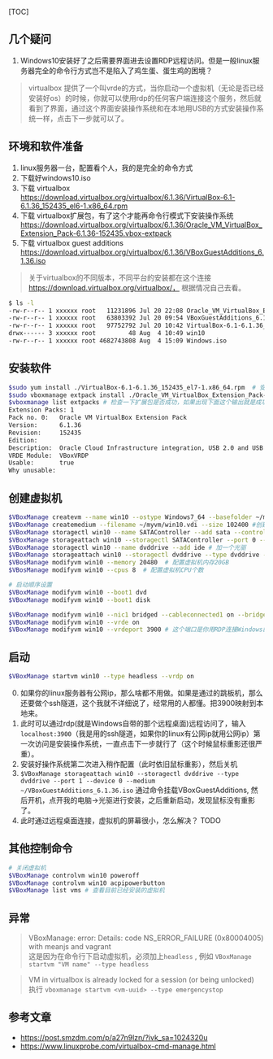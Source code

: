 
[TOC]


## 几个疑问
1. Windows10安装好了之后需要界面进去设置RDP远程访问。但是一般linux服务器完全的命令行方式岂不是陷入了鸡生蛋、蛋生鸡的困境？
> virtualbox 提供了一个叫vrde的方式，当你启动一个虚拟机（无论是否已经安装好os）的时候，你就可以使用rdp的任何客户端连接这个服务，然后就看到了界面，通过这个界面安装操作系统和在本地用USB的方式安装操作系统一样，点击下一步就可以了。


## 环境和软件准备
1. linux服务器一台，配置看个人，我的是完全的命令方式
2. 下载好windows10.iso
3. 下载 virtualbox https://download.virtualbox.org/virtualbox/6.1.36/VirtualBox-6.1-6.1.36_152435_el6-1.x86_64.rpm
4. 下载 virtualbox扩展包，有了这个才能再命令行模式下安装操作系统  https://download.virtualbox.org/virtualbox/6.1.36/Oracle_VM_VirtualBox_Extension_Pack-6.1.36-152435.vbox-extpack
5. 下载 virtualbox guest additions https://download.virtualbox.org/virtualbox/6.1.36/VBoxGuestAdditions_6.1.36.iso

> 关于virtualbox的不同版本，不同平台的安装都在这个连接 https://download.virtualbox.org/virtualbox/， 根据情况自己去看。

```bash
$ ls -l
-rw-r--r-- 1 xxxxxx root   11231896 Jul 20 22:08 Oracle_VM_VirtualBox_Extension_Pack-6.1.36a-152435.vbox-extpack
-rw-r--r-- 1 xxxxxx root   63803392 Jul 20 09:54 VBoxGuestAdditions_6.1.36.iso
-rw-r--r-- 1 xxxxxx root   97752792 Jul 20 10:42 VirtualBox-6.1-6.1.36_152435_el7-1.x86_64.rpm
drwx------ 3 xxxxxx root         48 Aug  4 10:49 win10
-rw-r--r-- 1 xxxxxx root 4682743808 Aug  4 15:09 Windows.iso

```

## 安装软件
```bash
$sudo yum install ./VirtualBox-6.1-6.1.36_152435_el7-1.x86_64.rpm  # 安装virtual box虚拟机
$sudo vboxmanage extpack install ./Oracle_VM_VirtualBox_Extension_Pack-6.1.36a-152435.vbox-extpack  # 安装virtual box 命令扩展包
$vboxmanage list extpacks # 检查一下扩展包是否成功，如果出现下面这个输出就是成功
Extension Packs: 1
Pack no. 0:   Oracle VM VirtualBox Extension Pack
Version:      6.1.36
Revision:     152435
Edition:      
Description:  Oracle Cloud Infrastructure integration, USB 2.0 and USB 3.0 Host Controller, Host Webcam, VirtualBox RDP, PXE ROM, Disk Encryption, NVMe.
VRDE Module:  VBoxVRDP
Usable:       true 
Why unusable: 

```


## 创建虚拟机

```bash
$VBoxManage createvm --name win10 --ostype Windows7_64 --basefolder ~/myvm/ --register # 创建虚拟机，名字为win10,保存再 ~/myvm/下
$VBoxManage createmedium --filename ~/myvm/win10.vdi --size 102400 #创建一个磁盘， 大小10GB
$VBoxManage storagectl win10 --name SATAController --add sata --controller IntelAHCI # 磁盘控制器
$VBoxManage storageattach win10 --storagectl SATAController --port 0 --device 0 --type hdd --medium ~/myvm/win10.vdi # 控制器和磁盘绑定
$VBoxManage storagectl win10 --name dvddrive --add ide # 加一个光驱
$VBoxManage storageattach win10 --storagectl dvddrive --type dvddrive --port 1 --device 0 --medium ~/win7.iso #插入操作系统光盘镜像
$VBosManage modifyvm win10 --memory 20480  # 配置虚拟机内存20GB
$VBosManage modifyvm win10 --cpus 8  # 配置虚拟机CPU个数

# 启动顺序设置
$VBoxManage modifyvm win10 --boot1 dvd 
$VBoxManage modifyvm win10 --boot1 disk

$VBoxManage modifyvm win10 --nic1 bridged --cableconnected1 on --bridgeadapter1 enp7s0 # 桥接模式上网，也就是虚拟机会从局域网得到一个IP，使用网卡为enp7s0, 网卡名字根据自己linux情况具体而定
$VBoxManage modifyvm win10 --vrde on
$VBoxManage modifyvm win10 --vrdeport 3900 # 这个端口是你用RDP连接Windows的端口
```

## 启动
```bash
$VBoxManage startvm win10 --type headless --vrdp on
```
0. 如果你的linux服务器有公网ip，那么啥都不用做。如果是通过的跳板机，那么还要做个ssh隧道，这个我就不详细说了，经常用的人都懂。把3900映射到本地来。
1. 此时可以通过rdp(就是Windows自带的那个远程桌面)远程访问了，输入`localhost:3900`（我是用的ssh隧道，如果你的linux有公网ip就用公网ip）第一次访问是安装操作系统，一直点击下一步就行了（这个时候鼠标重影还很严重）。
2. 安装好操作系统第二次进入稍作配置（此时依旧鼠标重影），然后关机
3. `$VBoxManage storageattach win10 --storagectl dvddrive --type dvddrive --port 1 --device 0 --medium ~/VBoxGuestAdditions_6.1.36.iso` 通过命令挂载VBoxGuestAdditions, 然后开机，点开我的电脑->光驱进行安装，之后重新启动，发现鼠标没有重影了。
4. 此时通过远程桌面连接，虚拟机的屏幕很小，怎么解决？ TODO

## 其他控制命令
```bash
# 关闭虚拟机
$VBoxManage controlvm win10 poweroff
$VBoxManage controlvm win10 acpipowerbutton
$VBoxManage list vms # 查看目前已经安装的虚拟机

```

## 异常

> VBoxManage: error: Details: code NS_ERROR_FAILURE (0x80004005) with meanjs and vagrant \
> 这是因为在命令行下启动虚拟机，必须加上`headless` , 例如 `VBoxManage startvm "VM name" --type headless`

> VM in virtualbox is already locked for a session (or being unlocked) \
> 执行 `vboxmanage startvm <vm-uuid> --type emergencystop`


## 参考文章
- https://post.smzdm.com/p/a27n9lzn/?ivk_sa=1024320u
- https://www.linuxprobe.com/virtualbox-cmd-manage.html
